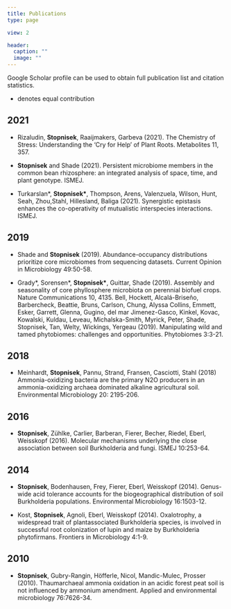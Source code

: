 ```yaml
---
title: Publications
type: page

view: 2

header:
  caption: ""
  image: ""
---
```


Google Scholar profile can be used to obtain full publication list and citation statistics.
* denotes equal contribution

## 2021

 - Rizaludin, __Stopnisek__, Raaijmakers, Garbeva (2021). The Chemistry of Stress: Understanding the
‘Cry for Help’ of Plant Roots. Metabolites 11, 357.

 - __Stopnisek__ and Shade (2021). Persistent microbiome members in the common bean rhizosphere:
an integrated analysis of space, time, and plant genotype. ISMEJ.

 - Turkarslan*, __Stopnisek*__, Thompson, Arens, Valenzuela, Wilson, Hunt, Seah, Zhou,Stahl,
Hillesland, Baliga (2021). Synergistic epistasis enhances the co-operativity of mutualistic
interspecies interactions. ISMEJ.

## 2019

 - Shade and __Stopnisek__ (2019). Abundance-occupancy distributions prioritize core microbiomes from
sequencing datasets. Current Opinion in Microbiology 49:50-58.

 - Grady*, Sorensen*, __Stopnisek*__, Guittar, Shade (2019). Assembly and seasonality of core
phyllosphere microbiota on perennial biofuel crops. Nature Communications 10, 4135.
Bell, Hockett, Alcalá-Briseño, Barbercheck, Beattie, Bruns, Carlson, Chung, Alyssa Collins,
Emmett, Esker, Garrett, Glenna, Gugino, del mar Jimenez-Gasco, Kinkel, Kovac, Kowalski,
Kuldau, Leveau, Michalska-Smith, Myrick, Peter, Shade, Stopnisek, Tan, Welty, Wickings,
Yergeau (2019). Manipulating wild and tamed phytobiomes: challenges and opportunities.
Phytobiomes 3:3-21.

## 2018

 - Meinhardt, __Stopnisek__, Pannu, Strand, Fransen, Casciotti, Stahl (2018) Ammonia-oxidizing
bacteria are the primary N2O producers in an ammonia-oxidizing archaea dominated
alkaline agricultural soil. Environmental Microbiology 20: 2195-206.

## 2016

 - __Stopnisek__, Zühlke, Carlier, Barberan, Fierer, Becher, Riedel, Eberl, Weisskopf (2016). Molecular
mechanisms underlying the close association between soil Burkholderia and fungi. ISMEJ
10:253-64.

## 2014

 - __Stopnisek__, Bodenhausen, Frey, Fierer, Eberl, Weisskopf (2014). Genus-wide acid tolerance
accounts for the biogeographical distribution of soil Burkholderia populations. Environmental
Microbiology 16:1503-12.

 - Kost, __Stopnisek__, Agnoli, Eberl, Weisskopf (2014). Oxalotrophy, a widespread trait of plantassociated
Burkholderia species, is involved in successful root colonization of lupin and maize
by Burkholderia phytofirmans. Frontiers in Microbiology 4:1-9.

## 2010

- __Stopnisek__, Gubry-Rangin, Höfferle, Nicol, Mandic-Mulec, Prosser (2010). Thaumarchaeal
ammonia oxidation in an acidic forest peat soil is not influenced by ammonium amendment.
Applied and environmental microbiology 76:7626-34.
